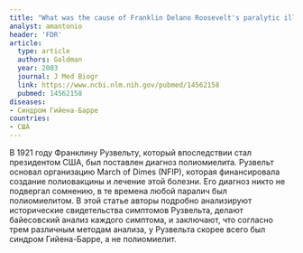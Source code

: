 ```yaml
---
title: "What was the cause of Franklin Delano Roosevelt's paralytic illness?"
analyst: amantonio
header: 'FDR'
article:
  type: article
  authors: Goldman
  year: 2003
  journal: J Med Biogr
  link: https://www.ncbi.nlm.nih.gov/pubmed/14562158
  pubmed: 14562158
diseases:
- Синдром Гийена-Барре
countries:
- США
---
```


В 1921 году Франклину Рузвельту, который впоследствии стал президентом США, был поставлен диагноз полиомиелита. Рузвельт основал организацию March of Dimes (NFIP), которая финансировала создание полиовакцины и лечение этой болезни. Его диагноз никто не подвергал сомнению, в те времена любой паралич был полиомиелитом.
В этой статье авторы подробно анализируют исторические свидетельства симптомов Рузвельта, делают байесовский анализ каждого симптома, и заключают, что согласно трем различным методам анализа, у Рузвельта скорее всего был синдром Гийена-Барре, а не полиомиелит.

